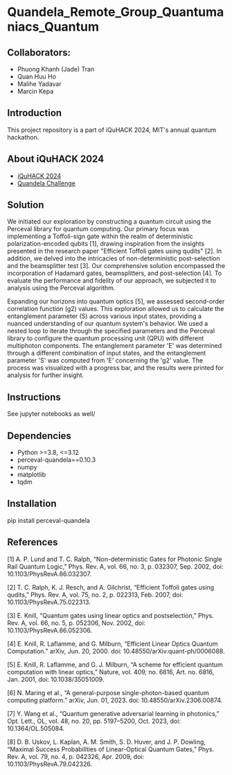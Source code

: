 # Quandela_Remote_Group_Quantumaniacs_Quantum

## Collaborators: 
* Phuong Khanh (Jade) Tran
* Quan Huu Ho
* Malihe Yadavar
* Marcin Kepa

## Introduction
This project repository is a part of iQuHACK 2024, MIT's annual quantum hackathon. 

## About iQuHACK 2024
* [iQuHACK 2024](https://www.iquise.mit.edu/iQuHACK/2024-02-02)
* [Quandela Challenge](https://github.com/iQuHACK/2024_Quandela_Remote)

## Solution
We initiated our exploration by constructing a quantum circuit using the Perceval library for quantum computing. Our primary focus was implementing a Toffoli-sign gate within the realm of deterministic polarization-encoded qubits [1], drawing inspiration from the insights presented in the research paper "Efficient Toffoli gates using qudits" [2]. In addition, we delved into the intricacies of non-deterministic post-selection and the beamsplitter test [3]. Our comprehensive solution encompassed the incorporation of Hadamard gates, beamsplitters, and post-selection [4]. To evaluate the performance and fidelity of our approach, we subjected it to analysis using the Perceval algorithm.

Expanding our horizons into quantum optics [5], we assessed second-order correlation function (g2) values. This exploration allowed us to calculate the entanglement parameter (S) across various input states, providing a nuanced understanding of our quantum system's behavior. We used a nested loop to iterate through the specified parameters and the Perceval library to configure the quantum processing unit (QPU) with different multiphoton components. The entanglement parameter 'E' was determined through a different combination of input states, and the entanglement parameter 'S' was computed from 'E' concerning the 'g2' value. The process was visualized with a progress bar, and the results were printed for analysis for further insight.




## Instructions
See jupyter notebooks as well/

## Dependencies
* Python >=3.8, <=3.12
* perceval-quandela==0.10.3
* numpy
* matplotlib
* tqdm

## Installation
pip install perceval-quandela

## References
[1] A. P. Lund and T. C. Ralph, “Non-deterministic Gates for Photonic Single Rail Quantum Logic,” Phys. Rev. A, vol. 66, no. 3, p. 032307, Sep. 2002, doi: 10.1103/PhysRevA.66.032307.

[2] T. C. Ralph, K. J. Resch, and A. Gilchrist, “Efficient Toffoli gates using qudits,” Phys. Rev. A, vol. 75, no. 2, p. 022313, Feb. 2007, doi: 10.1103/PhysRevA.75.022313.

[3] E. Knill, “Quantum gates using linear optics and postselection,” Phys. Rev. A, vol. 66, no. 5, p. 052306, Nov. 2002, doi: 10.1103/PhysRevA.66.052306.

[4] E. Knill, R. Laflamme, and G. Milburn, “Efficient Linear Optics Quantum Computation.” arXiv, Jun. 20, 2000. doi: 10.48550/arXiv.quant-ph/0006088.

[5] E. Knill, R. Laflamme, and G. J. Milburn, “A scheme for efficient quantum computation with linear optics,” Nature, vol. 409, no. 6816, Art. no. 6816, Jan. 2001, doi: 10.1038/35051009.

[6] N. Maring et al., “A general-purpose single-photon-based quantum computing platform.” arXiv, Jun. 01, 2023. doi: 10.48550/arXiv.2306.00874.

[7] Y. Wang et al., “Quantum generative adversarial learning in photonics,” Opt. Lett., OL, vol. 48, no. 20, pp. 5197–5200, Oct. 2023, doi: 10.1364/OL.505084.

[8] D. B. Uskov, L. Kaplan, A. M. Smith, S. D. Huver, and J. P. Dowling, “Maximal Success Probabilities of Linear-Optical Quantum Gates,” Phys. Rev. A, vol. 79, no. 4, p. 042326, Apr. 2009, doi: 10.1103/PhysRevA.79.042326.

